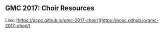 ## GMC 2017: Choir Resources

Link: [https://pcpc.github.io/gmc-2017-choir/](https://pcpc.github.io/gmc-2017-choir/)